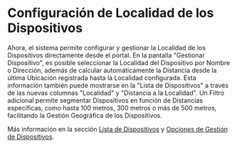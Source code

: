 # Configuración de Localidad de los Dispositivos

Ahora, el sistema permite configurar y gestionar la Localidad de los Dispositivos directamente desde el portal. En la pantalla "Gestionar Dispositivo", es posible seleccionar la Localidad del Dispositivo por Nombre o Dirección, además de calcular automáticamente la Distancia desde la última Ubicación registrada hasta la Localidad configurada. Esta información también puede mostrarse en la "Lista de Dispositivos" a través de las nuevas columnas "Localidad" y "Distancia a la Localidad". Un Filtro adicional permite segmentar Dispositivos en función de Distancias específicas, como hasta 100 metros, 300 metros o más de 500 metros, facilitando la Gestión Geográfica de los Dispositivos.

Más información en la sección [Lista de Dispositivos](../../portal/dispositivos/lista-de-dispositivos/) y [Opciones de Gestión de Dispositivos](../../portal/dispositivos/lista-de-dispositivos/opciones-de-administracion-de-dispositivos-1.md).
